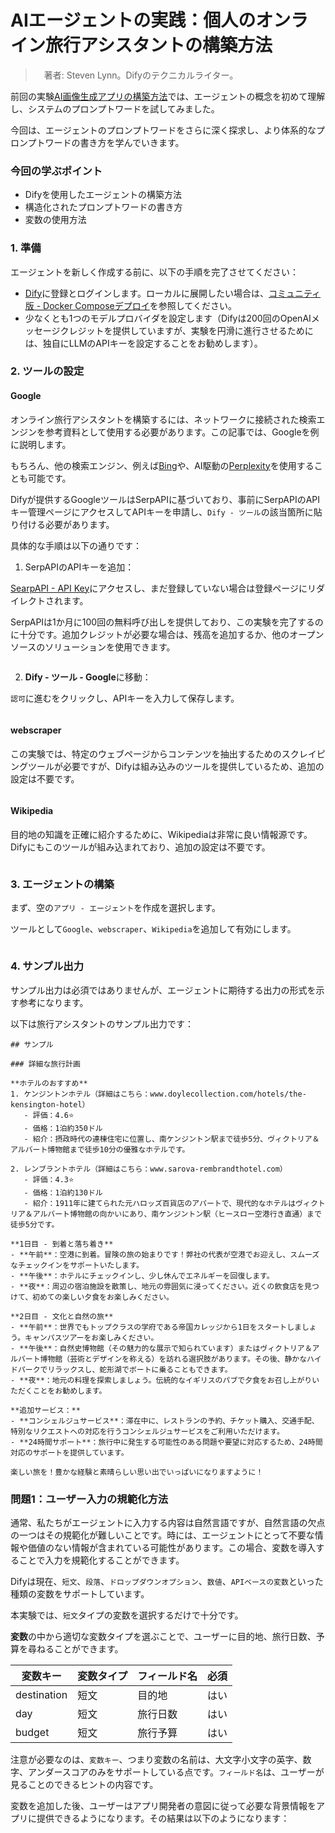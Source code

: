 # AIエージェントの実践：個人のオンライン旅行アシスタントの構築方法

>　著者: Steven Lynn。Difyのテクニカルライター。

前回の実験[AI画像生成アプリの構築方法](build-ai-image-generation-app.md)では、エージェントの概念を初めて理解し、システムのプロンプトワードを試してみました。

今回は、エージェントのプロンプトワードをさらに深く探求し、より体系的なプロンプトワードの書き方を学んでいきます。

### 今回の学ぶポイント

* Difyを使用したエージェントの構築方法
* 構造化されたプロンプトワードの書き方
* 変数の使用方法

### 1. 準備

エージェントを新しく作成する前に、以下の手順を完了させてください：

* [Dify](https://dify.ai)に登録とログインします。ローカルに展開したい場合は、[コミュニティ版 - Docker Composeデプロイ](../../getting-started/install-self-hosted/docker-compose.md)を参照してください。
* 少なくとも1つのモデルプロバイダを設定します（Difyは200回のOpenAIメッセージクレジットを提供していますが、実験を円滑に進行させるためには、独自にLLMのAPIキーを設定することをお勧めします）。

### 2. ツールの設定

#### Google

オンライン旅行アシスタントを構築するには、ネットワークに接続された検索エンジンを参考資料として使用する必要があります。この記事では、Googleを例に説明します。

もちろん、他の検索エンジン、例えば[Bing](https://docs.dify.ai/ja-jp/guides/tools/tool-configuration/bing)や、AI駆動の[Perplexity](https://docs.dify.ai/ja-jp/guides/tools/tool-configuration/perplexity-search)を使用することも可能です。

Difyが提供するGoogleツールはSerpAPIに基づいており、事前にSerpAPIのAPIキー管理ページにアクセスしてAPIキーを申請し、`Dify - ツール`の該当箇所に貼り付ける必要があります。

具体的な手順は以下の通りです：

1. SerpAPIのAPIキーを追加：

[SearpAPI - API Key](https://serpapi.com/manage-api-key)にアクセスし、まだ登録していない場合は登録ページにリダイレクトされます。

SerpAPIは1か月に100回の無料呼び出しを提供しており、この実験を完了するのに十分です。追加クレジットが必要な場合は、残高を追加するか、他のオープンソースのソリューションを使用できます。

<figure><img src="https://assets-docs.dify.ai/img/jp/basic/007c065c8c90c33458cd6cb968d7fea4.webp" alt=""><figcaption></figcaption></figure>

2. **Dify - ツール - Google**に移動：

`認可`に進むをクリックし、APIキーを入力して保存します。

<figure><img src="https://assets-docs.dify.ai/img/jp/basic/40a7a41ad6bb7c790451e35c51f011cc.webp" alt=""><figcaption></figcaption></figure>

#### webscraper

この実験では、特定のウェブページからコンテンツを抽出するためのスクレイピングツールが必要ですが、Difyは組み込みのツールを提供しているため、追加の設定は不要です。

<figure><img src="https://assets-docs.dify.ai/img/jp/basic/9a7febd4fe4be027108ca4dcf2dcbbcf.webp" alt=""><figcaption></figcaption></figure>

#### Wikipedia

目的地の知識を正確に紹介するために、Wikipediaは非常に良い情報源です。Difyにもこのツールが組み込まれており、追加の設定は不要です。

<figure><img src="https://assets-docs.dify.ai/img/jp/basic/73e7cb1d53aa4fa8decc767b3f0bebea.webp" alt=""><figcaption></figcaption></figure>

### 3. エージェントの構築

まず、空の`アプリ - エージェント`を作成を選択します。

ツールとして`Google`、`webscraper`、`Wikipedia`を追加して有効にします。

<figure><img src="https://assets-docs.dify.ai/img/jp/basic/228dcd40260f67ec7991d71d32e4c38b.webp" alt=""><figcaption></figcaption></figure>

### 4. **サンプル出力**

サンプル出力は必須ではありませんが、エージェントに期待する出力の形式を示す参考になります。

以下は旅行アシスタントのサンプル出力です：

```
## サンプル

### 詳細な旅行計画

**ホテルのおすすめ**
1. ケンジントンホテル（詳細はこちら：www.doylecollection.com/hotels/the-kensington-hotel）
   - 評価：4.6⭐
   - 価格：1泊約350ドル
   - 紹介：摂政時代の連棟住宅に位置し、南ケンジントン駅まで徒歩5分、ヴィクトリア＆アルバート博物館まで徒歩10分の優雅なホテルです。

2. レンブラントホテル（詳細はこちら：www.sarova-rembrandthotel.com）
   - 評価：4.3⭐
   - 価格：1泊約130ドル
   - 紹介：1911年に建てられた元ハロッズ百貨店のアパートで、現代的なホテルはヴィクトリア＆アルバート博物館の向かいにあり、南ケンジントン駅（ヒースロー空港行き直通）まで徒歩5分です。

**1日目 - 到着と落ち着き**
- **午前**：空港に到着。冒険の旅の始まりです！弊社の代表が空港でお迎えし、スムーズなチェックインをサポートいたします。
- **午後**：ホテルにチェックインし、少し休んでエネルギーを回復します。
- **夜**：周辺の宿泊施設を散策し、地元の雰囲気に浸ってください。近くの飲食店を見つけて、初めての楽しい夕食をお楽しみください。

**2日目 - 文化と自然の旅**
- **午前**：世界でもトップクラスの学府である帝国カレッジから1日をスタートしましょう。キャンパスツアーをお楽しみください。
- **午後**：自然史博物館（その魅力的な展示で知られています）またはヴィクトリア＆アルバート博物館（芸術とデザインを称える）を訪れる選択肢があります。その後、静かなハイドパークでリラックスし、蛇形湖でボートに乗ることもできます。
- **夜**：地元の料理を探索しましょう。伝統的なイギリスのパブで夕食をお召し上がりいただくことをお勧めします。

**追加サービス：**
- **コンシェルジュサービス**：滞在中に、レストランの予約、チケット購入、交通手配、特別なリクエストへの対応を行うコンシェルジュサービスをご利用いただけます。
- **24時間サポート**：旅行中に発生する可能性のある問題や要望に対応するため、24時間対応のサポートを提供しています。

楽しい旅を！豊かな経験と素晴らしい思い出でいっぱいになりますように！
```

### 問題1：ユーザー入力の規範化方法

通常、私たちがエージェントに入力する内容は自然言語ですが、自然言語の欠点の一つはその規範化が難しいことです。時には、エージェントにとって不要な情報や価値のない情報が含まれている可能性があります。この場合、変数を導入することで入力を規範化することができます。

Difyは現在、`短文`、`段落`、`ドロップダウンオプション`、`数値`、`APIベースの変数`といった種類の変数をサポートしています。

本実験では、`短文`タイプの変数を選択するだけで十分です。

**変数**の中から適切な変数タイプを選ぶことで、ユーザーに目的地、旅行日数、予算を尋ねることができます。

| 変数キー       | 変数タイプ | フィールド名 | 必須 |
| ----------- | ---- | ---- | -- |
| destination | 短文   | 目的地  | はい  |
| day         | 短文   | 旅行日数 | はい  |
| budget      | 短文   | 旅行予算 | はい  |

注意が必要なのは、`変数キー`、つまり変数の名前は、大文字小文字の英字、数字、アンダースコアのみをサポートしている点です。`フィールド名`は、ユーザーが見ることのできるヒントの内容です。

変数を追加した後、ユーザーはアプリ開発者の意図に従って必要な背景情報をアプリに提供できるようになります。その結果は以下のようになります：

<figure><img src="https://assets-docs.dify.ai/img/jp/basic/87bfdf9d8c326af9d8b229a738466061.webp" alt=""><figcaption></figcaption></figure>